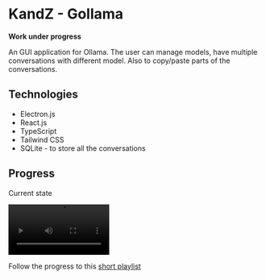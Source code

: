# KandZ - Gollama

**Work under progress**

An GUI application for Ollama. The user can manage models, have multiple conversations with different model. Also to copy/paste parts of the conversations.

## Technologies

- Electron.js
- React.js
- TypeScript
- Tailwind CSS
- SQLite - to store all the conversations

## Progress

Current state

<video src="https://github.com/user-attachments/assets/b5675f0d-ed4e-4b12-8dcd-9db27fd5dcc3"  width="200" ></video>

Follow the progress to this [short playlist](https://www.youtube.com/playlist?list=PLw_kA6-6CnFLiWDvSWnyTQ60DXH9ssBtT)
